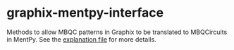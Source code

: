 # graphix-mentpy-interface
Methods to allow MBQC patterns in Graphix to be translated to MBQCircuits in MentPy.
See the [explanation file](explanation.html) for more details.